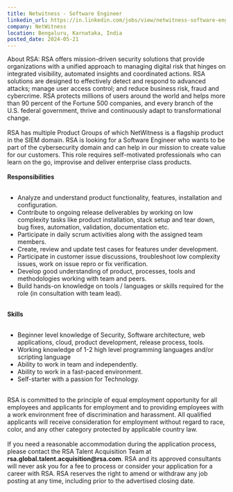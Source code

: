 ```yaml
---
title: Netwitness - Software Engineer
linkedin_url: https://in.linkedin.com/jobs/view/netwitness-software-engineer-at-netwitness-3951242346?position=4&pageNum=5&refId=oigUsHvw7te9TeJo4hUpJw%3D%3D&trackingId=1CmvXsfncZA4VoiKcd1WvQ%3D%3D
company: NetWitness
location: Bengaluru, Karnataka, India
posted_date: 2024-05-21
---
```


<div class="description__text description__text--rich">
<section class="show-more-less-html" data-max-lines="5">
<div class="show-more-less-html__markup show-more-less-html__markup--clamp-after-5 relative overflow-hidden">
          About RSA: RSA offers mission-driven security solutions that provide organizations with a unified approach to managing digital risk that hinges on integrated visibility, automated insights and coordinated actions. RSA solutions are designed to effectively detect and respond to advanced attacks; manage user access control; and reduce business risk, fraud and cybercrime. RSA protects millions of users around the world and helps more than 90 percent of the Fortune 500 companies, and every branch of the U.S. federal government, thrive and continuously adapt to transformational change.<br/><br/>RSA has multiple Product Groups of which NetWitness is a flagship product in the SIEM domain. RSA is looking for a Software Engineer who wants to be part of the cybersecurity domain and can help in our mission to create value for our customers. This role requires self-motivated professionals who can learn on the go, improvise and deliver enterprise class products.<br/><br/><strong>Responsibilities<br/><br/></strong><ul><li>Analyze and understand product functionality, features, installation and configuration. </li><li>Contribute to ongoing release deliverables by working on low complexity tasks like product installation, stack setup and tear down, bug fixes, automation, validation, documentation etc. </li><li>Participate in daily scrum activities along with the assigned team members. </li><li>Create, review and update test cases for features under development. </li><li>Participate in customer issue discussions, troubleshoot low complexity issues, work on issue repro or fix verification. </li><li>Develop good understanding of product, processes, tools and methodologies working with team and peers. </li><li>Build hands-on knowledge on tools / languages or skills required for the role (in consultation with team lead). <br/><br/></li></ul><strong>Skills<br/><br/></strong><ul><li>Beginner level knowledge of Security, Software architecture, web applications, cloud, product development, release process, tools. </li><li>Working knowledge of 1-2 high level programming languages and/or scripting language</li><li>Ability to work in team and independently. </li><li>Ability to work in a fast-paced environment. </li><li>Self-starter with a passion for Technology. <br/><br/></li></ul>RSA is committed to the principle of equal employment opportunity for all employees and applicants for employment and to providing employees with a work environment free of discrimination and harassment. All qualified applicants will receive consideration for employment without regard to race, color, and any other category protected by applicable country law.<br/><br/>If you need a reasonable accommodation during the application process, please contact the RSA Talent Acquisition Team at <strong>rsa.global.talent.acquisition@rsa.com</strong>. RSA and its approved consultants will never ask you for a fee to process or consider your application for a career with RSA. RSA reserves the right to amend or withdraw any job posting at any time, including prior to the advertised closing date.
        </div>


<!-- --> </section>
</div>
